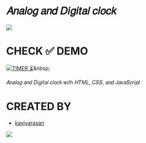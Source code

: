 # 𝐴𝑛𝑎𝑙𝑜𝑔 𝑎𝑛𝑑 𝐷𝑖𝑔𝑖𝑡𝑎𝑙 𝑐𝑙𝑜𝑐𝑘
<a href="https://infolite-in.github.io/CLOCK/">
<img src="https://github.com/KAVIYARASAN-1997/CLOCK/blob/main/Etc/VID_20230131_194541_394.gif"> </a>

# CHECK ✅ DEMO

[![TIMER ⏳](https://img.shields.io/badge/LOCK-MODEL-003245?style=flat&labelColor=yellow&logoColor=red&square&logo=C)]([https://kaviyarasan-1997.github.io/CLOCK/](https://infolite-in.github.io/CLOCK/))&nbsp;

𝐴𝑛𝑎𝑙𝑜𝑔 𝑎𝑛𝑑 𝐷𝑖𝑔𝑖𝑡𝑎𝑙 𝑐𝑙𝑜𝑐𝑘 𝑤𝑖𝑡ℎ 𝐻𝑇𝑀𝐿, 𝐶𝑆𝑆, 𝑎𝑛𝑑 𝐽𝑎𝑣𝑎𝑆𝑐𝑟𝑖𝑝𝑡

# CREATED BY
- [kaviyarasan](https://github.com/kaviyarasan-1997)

<a href="https://t.me/infolite"><Img src="https://img.shields.io/badge/Join-Updates%20Channel-blue.svg?style=square&logo=Telegram"></a>
